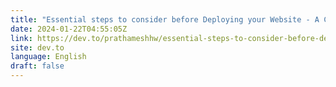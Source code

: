 ```yaml
---
title: "Essential steps to consider before Deploying your Website - A Comprehensive Guide"
date: 2024-01-22T04:55:05Z
link: https://dev.to/prathameshhw/essential-steps-to-consider-before-deploying-your-website-a-comprehensive-guide-440k?utm_medium=RSS&utm_source=news.12bit.vn
site: dev.to
language: English
draft: false
---
```

